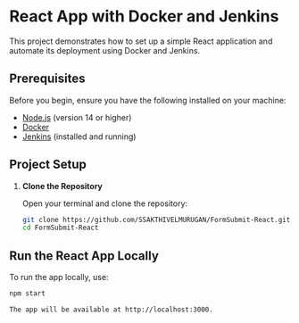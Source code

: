 # React App with Docker and Jenkins

This project demonstrates how to set up a simple React application and automate its deployment using Docker and Jenkins.

## Prerequisites

Before you begin, ensure you have the following installed on your machine:

- [Node.js](https://nodejs.org/) (version 14 or higher)
- [Docker](https://www.docker.com/get-started)
- [Jenkins](https://www.jenkins.io/doc/book/installing/) (installed and running)

## Project Setup

1. **Clone the Repository**

   Open your terminal and clone the repository:

   ```bash
   git clone https://github.com/SSAKTHIVELMURUGAN/FormSubmit-React.git
   cd FormSubmit-React
## Run the React App Locally

To run the app locally, use:

```bash
npm start

The app will be available at http://localhost:3000.

